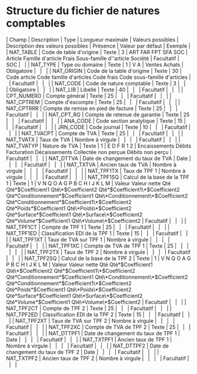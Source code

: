 # Structure du fichier de natures comptables












| Champ | Description | Type | Longueur
maximale | Valeurs possibles | Description des valeurs possibles | Présence | Valeur par défaut | Exemple |
| NAT\_TABLE | Code de table d'origine | Texte | 3 | ART
FAR
FPT
SFA
SOC | Article
Famille d'article
Frais
Sous-famille d''article
Société | Facultatif | SOC |   |
| NAT\_TYPE | Type ou domaine | Texte | 1 | V
A | Ventes Achats | Obligatoire |   |   |
| NAT\_ORIGIN | Code de la table d'origine | Texte | 30 | Code article
Code famille d'articles
Code frais
Code sous-famille d'articles |   | Facultatif |   |   |
| NAT\_CODE | Code de nature comptable | Texte | 3 |   |   | Obligatoire |   |   |
| NAT\_LIB | Libellé | Texte | 40 |   |   | Facultatif |   |   |
| CPT\_NUMERO | Compte général | Texte | 25 |   |   | Facultatif |   |   |
| NAT\_CPTREM | Compte d'escompte | Texte | 25 |   |   | Facultatif |   |   |
| NAT\_CPTRRR | Compte de remise en pied de facture | Texte | 25 |   |   | Facultatif |   |   |
| NAT\_CPT\_RG | Compte de retenue de garantie | Texte | 25 |   |   | Facultatif |   |   |
| ANA\_CODE | Code section analytique | Texte | 15 |   |   | Facultatif |   |   |
| JRN\_CODE | Code journal | Texte | 10 |   |   | Facultatif |   |   |
| NAT\_TVACPT | Compte de TVA | Texte | 25 |   |   | Facultatif |   |   |
| NAT\_TVATX | Taux de TVA | Nombre à virgule |   |   |   | Facultatif |   |   |
| NAT\_TVATYP | Nature de TVA | Texte | 1 | E
D
F
R
1
2 | Encaissements
Débits
Facturation
Décaissements
Collectée non perçue
Débits non perçu | Facultatif |   |   |
| NAT\_DTTVA | Date de changement du taux de TVA | Date |   |   |   | Facultatif |   |   |
| NAT\_TXTVA | Ancien taux de TVA | Nombre à virgule |   |   |   | Facultatif |   |   |
| NAT\_TPF1TX | Taux de TPF 1 | Nombre à virgule |   |   |   | Facultatif |   |   |
| NAT\_TPF1SQ | Calcul de la base de la TPF 1 | Texte | 1 | V
N
Q
O
A
G
P
B
C
H
I
J
K
L
M | Valeur
Valeur nette
Qté
Qté\*$Coefficient1
Qté\*$Coefficient2
Qté\*$Coefficient1\*$Coefficient2
Qté\*Conditionnement\*$Coefficient1
Qté\*Conditionnement\*$Coefficient2
Qté\*Conditionnement\*$Coefficient1\*$Coefficient2
Qté\*Poids\*$Coefficient1
Qté\*Poids\*$Coefficient2
Qté\*Surface\*$Coefficient1
Qté\*Surface\*$Coefficient2
Qté\*Volume\*$Coefficient1
Qté\*Volume\*$Coefficient2 | Facultatif |   |   |
| NAT\_TPF1CT | Compte de TPF 1 | Texte | 25 |   |   | Facultatif |   |   |
| NAT\_TPF1ED | Classification EDI de la TPF 1 | Texte | 15 |   |   | Facultatif |   |   |
| NAT\_TPF1XT | Taux de TVA sur TPF 1 | Nombre à virgule |   |   |   | Facultatif |   |   |
| NAT\_TPF1XC | Compte de TVA de TPF 1 | Texte | 25 |   |   |   |   |   |
| NAT\_TPF2TX | Taux de TPF 2 | Nombre à virgule |   |   |   | Facultatif |   |   |
| NAT\_TPF2SQ | Calcul de la base de la TPF 2 | Texte | 1 | V
N
Q
O
A
G
P
B
C
H
I
J
K
L
M | Valeur
Valeur nette
Qté
Qté\*$Coefficient1
Qté\*$Coefficient2
Qté\*$Coefficient1\*$Coefficient2
Qté\*Conditionnement\*$Coefficient1
Qté\*Conditionnement\*$Coefficient2
Qté\*Conditionnement\*$Coefficient1\*$Coefficient2
Qté\*Poids\*$Coefficient1
Qté\*Poids\*$Coefficient2
Qté\*Surface\*$Coefficient1
Qté\*Surface\*$Coefficient2
Qté\*Volume\*$Coefficient1
Qté\*Volume\*$Coefficient2 | Facultatif |   |   |
| NAT\_TPF2CT | Compte de TPF 2 | Texte | 25 |   |   | Facultatif |   |   |
| NAT\_TPF2ED | Classification EDI de la TPF 2 | Texte | 15 |   |   | Facultatif |   |   |
| NAT\_TPF2XT | Taux de TVA sur TPF 2 | Nombre à virgule |   |   |   | Facultatif |   |   |
| NAT\_TPF2XC | Compte de TVA de TPF 2 | Texte | 25 |   |   | Facultatif |   |   |
| NAT\_DTTPF1 | Date de changement du taux de TPF 1 | Date |   |   |   | Facultatif |   |   |
| NAT\_TXTPF1 | Ancien taux de TPF 1 | Nombre à virgule |   |   |   | Facultatif |   |   |
| NAT\_DTTPF2 | Date de changement du taux de TPF 2 | Date |   |   |   | Facultatif |   |   |
| NAT\_TXTPF2 | Ancien taux de TPF 2 | Nombre à virgule |   |   |   | Facultatif |   |   |


